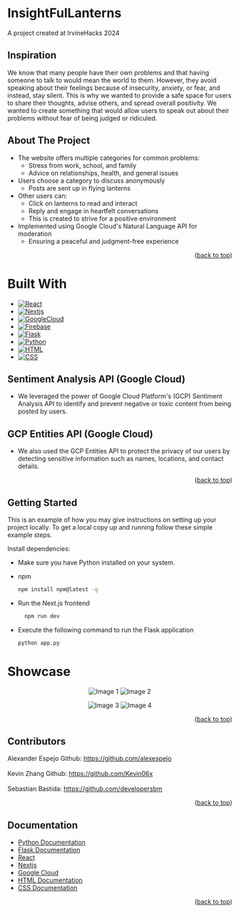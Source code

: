 # InsightFulLanterns
<!-- PROJECT LOGO -->
<div id="readme-top">
A project created at IrvineHacks 2024 <br />
</div>

<!-- INSPIRATION -->
## Inspiration
We know that many people have their own problems and that having someone to talk to would mean the world to them. However, they avoid speaking about their feelings because of insecurity, anxiety, or fear, and instead, stay silent. This is why we wanted to provide a safe space for users to share their thoughts, advise others, and spread overall positivity. We wanted to create something that would allow users to speak out about their problems without fear of being judged or ridiculed.

<!-- ABOUT THE PROJECT -->
## About The Project

* The website offers multiple categories for common problems:
  - Stress from work, school, and family
  - Advice on relationships, health, and general issues
* Users choose a category to discuss anonymously
  - Posts are sent up in flying lanterns
* Other users can:
  - Click on lanterns to read and interact
  - Reply and engage in heartfelt conversations
  - This is created to strive for a positive environment
* Implemented using Google Cloud's Natural Language API for moderation
  - Ensuring a peaceful and judgment-free experience

<p align="right">(<a href="#readme-top">back to top</a>)</p>



# Built With
* [![React][React.com]][React-url] 
* [![Nextjs][Nextjs.com]][Nextjs-url]
* [![GoogleCloud][GoogleCloud.com]][GoogleCloud-url]
* [![Firebase][Firebase.com]][Firebase-url]
* [![Flask][Flask.com]][Flask-url]
* [![Python][Python.com]][GoogleCloud-url]
* [![HTML][HTML.com]][HTML-url]
* [![CSS][CSS.com]][CSS-url]

## Sentiment Analysis API (Google Cloud)
- We leveraged the power of Google Cloud Platform's (GCP) Sentiment Analysis API to identify and prevent negative or toxic content from being posted by users. 
## GCP Entities API (Google Cloud)
- We also used the GCP Entities API to protect the privacy of our users by detecting sensitive information such as names, locations, and contact details.

<p align="right">(<a href="#readme-top">back to top</a>)</p>


<!-- GETTING STARTED -->
## Getting Started

This is an example of how you may give instructions on setting up your project locally. To get a local copy up and running follow these simple example steps.

Install dependencies:

- Make sure you have Python installed on your system.

* npm
  ```sh
  npm install npm@latest -g
  ```
* Run the Next.js frontend
  ```sh
    npm run dev
  ```
* Execute the following command to run the Flask application
  ```sh
  python app.py
  ```

<!-- USAGE EXAMPLES -->
# Showcase

<div align="center">

  ![Image 1](https://i.ibb.co/HG9HPJ7/image1.jpg)
  ![Image 2](https://i.ibb.co/YtvLys6/image2.jpg)

</div>
<div align="center">

  ![Image 3](https://i.ibb.co/Mnr9xP2/image3.jpg)
  ![Image 4](https://i.ibb.co/7RzW1dk/image4.jpg)

</div>

<p align="right">(<a href="#readme-top">back to top</a>)</p>

<!-- CONTACT -->
## Contributors

Alexander Espejo Github: https://github.com/alexespejo <br><br>
Kevin Zhang Github: https://github.com/Kevin06x <br><br>
Sebastian Bastida: https://github.com/developersbm

<p align="right">(<a href="#readme-top">back to top</a>)</p>

<!-- ACKNOWLEDGMENTS -->
## Documentation

* [Python Documentation](https://docs.python.org/3/)
* [Flask Documentation](https://flask.palletsprojects.com/en/3.0.x/)
* [React](https://legacy.reactjs.org/docs/getting-started.html)
* [Nextjs](https://nextjs.org/docs)
* [Google Cloud](https://img.shields.io/badge/Google%20Cloud-white?logo=google-cloud&logoColor=4285F4&style=flat-square)
* [HTML Documentation](https://developer.mozilla.org/en-US/docs/Web/HTML)
* [CSS Documentation](https://developer.mozilla.org/enUS/docs/Web/CSS)

<p align="right">(<a href="#readme-top">back to top</a>)</p>



<!-- MARKDOWN LINKS & IMAGES -->
[Python.com]:https://img.shields.io/badge/Python-blue?logo=python&logoColor=white&style=flat-square
[Python-url]: https://www.python.org/
[Flask.com]: https://img.shields.io/badge/FLASK-green?logo=flask&style=flat-square
[Flask-url]: https://flask.palletsprojects.com/en/3.0.x/
[HTML.com]: https://img.shields.io/badge/HTML-orange?logo=html5&style=flat-square
[HTML-url]: https://developer.mozilla.org/en-US/docs/Web/HTML
[CSS.com]: https://img.shields.io/badge/CSS-blue?logo=css3&style=flat-square
[CSS-url]: https://developer.mozilla.org/en-US/docs/Web/CSS
[React.com]: https://img.shields.io/badge/React-blue?logo=react&logoColor=white&style=flat-square
[React-url]: https://legacy.reactjs.org/docs/getting-started.html
[GoogleCloud.com]: https://img.shields.io/badge/Google%20Cloud-white?logo=google-cloud&logoColor=4285F4&style=flat-square
[GoogleCloud-url]: https://cloud.google.com/docs
[Firebase.com]: https://img.shields.io/badge/Firebase-orange?logo=firebase&logoColor=white&style=flat-square
[Firebase-url]: https://firebase.google.com/docs
[Nextjs.com]: https://img.shields.io/badge/Next.js-black?logo=next-dot-js&style=flat-square
[Nextjs-url]: https://nextjs.org/docs